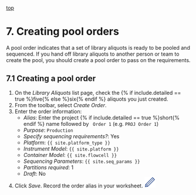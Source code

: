 <a name="pool-orders" href="#" id="toplink">top</a>

# 7. Creating pool orders

A pool order indicates that a set of library aliquots is ready to be pooled and sequenced. If you
hand off library aliquots to another person or team to create the pool, you should create a pool
order to pass on the requirements.

## 7.1 Creating a pool order

1. On the _Library Aliquots_ list page, check the {% if include.detailed == true %}five{% else %}six{% endif %} aliquots
   you just created.
1. From the toolbar, select _Create Order_.
1. Enter the order information:
   * _Alias_: Enter the project {% if include.detailed == true %}short{% endif %} name followed by ` Order 1` (e.g.
     `PROJ Order 1`)
   * _Purpose_: `Production`
   * _Specify sequencing requirements?_: Yes
   * _Platform_: `{{ site.platform_type }}`
   * _Instrument Model_: `{{ site.platform }}`
   * _Container Model_: `{{ site.flowcell }}`
   * _Sequencing Parameters_: `{{ site.seq_params }}`
   * _Partitions required_: 1
   * _Draft_: No
1. Click _Save_. Record the order alias in your worksheet. <img src="pics/blue_pencil.png">
